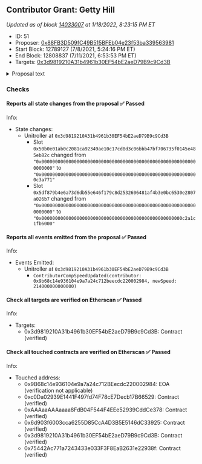 ## Contributor Grant: Getty Hill

_Updated as of block [14033007](https://etherscan.io/block/14033007) at 1/18/2022, 8:23:15 PM ET_

- ID: 51
- Proposer: [0x88FB3D509fC49B515BFEb04e23f53ba339563981](https://etherscan.io/address/0x88FB3D509fC49B515BFEb04e23f53ba339563981)
- Start Block: 12789127 (7/8/2021, 5:24:16 PM ET)
- End Block: 12808837 (7/11/2021, 6:53:53 PM ET)
- Targets: [0x3d9819210A31b4961b30EF54bE2aeD79B9c9Cd3B](https://etherscan.io/address/0x3d9819210A31b4961b30EF54bE2aeD79B9c9Cd3B#code)

<details>
  <summary>Proposal text</summary>

> # Contributor Grant: Getty Hill
> ### Background
> Over the last 6-months, Getty Hill has worked to improve Compound’s oracle system; he coordinated [Proposal 47](https://compound.finance/governance/proposals/47), a months-long effort to harden the Compound price feed, which met the highest possible standard demanded by the Compound community.
> ### Contributor Grant
> Getty requested an streaming grant for his prior and future efforts to coordinate oracle development;
> > While the major update has been made, more work is still needed. We still need to transition the Uniswap anchor from v2 to v3, support additional markets, [ongoing monitoring](http://defialerts.io/oracle), and further research the system’s efficiency. The recent milestone is the beginning of a more vigilant and efficient Compound.
> > I am requesting a 0.000214 [Contributor Comp Speed grant](https://compound.finance/governance/proposals/30) from the protocol. Over the last 6-months, I acted as the project manager for the oracle improvement. I researched a myriad of options, worked closely with the Chainlink team, managed community feedback and input, championed the project, and most importantly, got it through governance. The ongoing contributor grant will be for the work I have done to get the oracle improvement in place and to manage it going forward.
> This Contributor Grant will be used to carry on the work of improving the price feed, and represents the first streaming COMP grant. The grant runs in perpetuity until modified by governance.
> [Discussion](https://www.comp.xyz/t/oracle-contributor/1887)
</details>

### Checks
#### Reports all state changes from the proposal ✅ Passed
  




Info:
- State changes:
    - Unitroller at `0x3d9819210A31b4961b30EF54bE2aeD79B9c9Cd3B`
        - Slot `0x50b0e01ab0c2081ca92349ae10c17cd8d3c06bbb47bf706735f0145e485eb82c` changed from `"0x0000000000000000000000000000000000000000000000000000000000000000"` to `"0x0000000000000000000000000000000000000000000000000000000000c3a771"`
        - Slot `0x5df879b4e6a73d6db55e646f179c8d2532606481af4b3e0bc6530e2807a026b7` changed from `"0x0000000000000000000000000000000000000000000000000000000000000000"` to `"0x0000000000000000000000000000000000000000000000000000c2a1c1fb6000"`

#### Reports all events emitted from the proposal ✅ Passed
  




Info:
- Events Emitted:
    - Unitroller at `0x3d9819210A31b4961b30EF54bE2aeD79B9c9Cd3B`
        - `ContributorCompSpeedUpdated(contributor: 0x9b68c14e936104e9a7a24c712beecdc220002984, newSpeed: 214000000000000)`

#### Check all targets are verified on Etherscan ✅ Passed
  




Info:
- Targets:
    - 0x3d9819210A31b4961b30EF54bE2aeD79B9c9Cd3B: Contract (verified)

#### Check all touched contracts are verified on Etherscan ✅ Passed
  




Info:
- Touched address:
    - 0x9B68c14e936104e9a7a24c712BEecdc220002984: EOA (verification not applicable)
    - 0xc0Da02939E1441F497fd74F78cE7Decb17B66529: Contract (verified)
    - 0xAAAaaAAAaaaa8FdB04F544F4EEe52939CddCe378: Contract (verified)
    - 0x6d903f6003cca6255D85CcA4D3B5E5146dC33925: Contract (verified)
    - 0x3d9819210A31b4961b30EF54bE2aeD79B9c9Cd3B: Contract (verified)
    - 0x75442Ac771a7243433e033F3F8EaB2631e22938f: Contract (verified)
